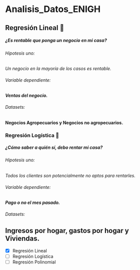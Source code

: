 # Analisis_Datos_ENIGH
 
## Regresión Lineal :round_pushpin:
##### ¿Es rentable que ponga un negocio en mi casa?
###### Hipotesis uno: 
*Un negocio en la mayoría de los casos es rentable.*
###### Variable dependiente: 
**_Ventas del negocio._**
###### Datasets:  
**Negocios Agropecuarios y Negocios no agropecuarios.**

### Regresión Logística :round_pushpin:
##### ¿Cómo saber a quién sí, debo rentar mi casa?
###### Hipotesis uno: 
*Todos los clientes son potencialmente no aptos para rentarles.*
###### Variable dependiente: 
**_Pago o no el mes pasado._**
###### Datasets: 
**Ingresos por hogar, gastos por hogar y Viviendas.**
---
- [x] Regresión Lineal
- [ ] Regresión Logística
- [ ] Regresión Polinomial
